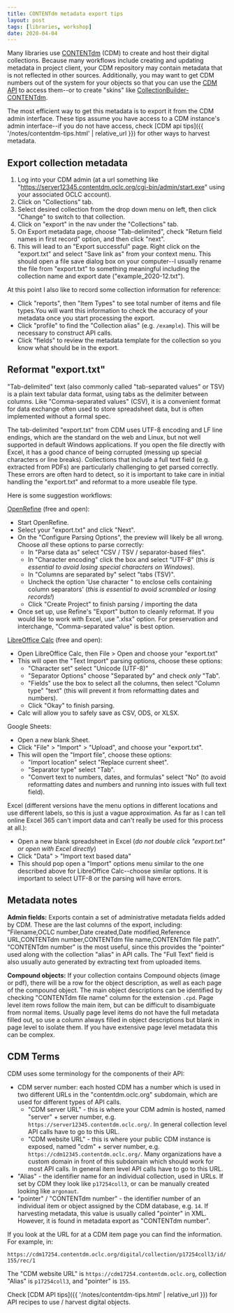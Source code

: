 ```yaml
---
title: CONTENTdm metadata export tips
layout: post
tags: [libraries, workshop]
date: 2020-04-04
---
```


Many libraries use [CONTENTdm](https://www.oclc.org/en/contentdm.html) (CDM) to create and host their digital collections. 
Because many workflows include creating and updating metadata in project client, your CDM repository may contain metadata that is not reflected in other sources.
Additionally, you may want to get CDM numbers out of the system for your objects so that you can use the [CDM API](https://www.oclc.org/support/services/contentdm/help/customizing-website-help/other-customizations/contentdm-api-reference.en.html) to access them--or to create "skins" like [CollectionBuilder-CONTENTdm](https://github.com/CollectionBuilder/collectionbuilder-contentdm).

The most efficient way to get this metadata is to export it from the CDM admin interface.
These tips assume you have access to a CDM instance's admin interface--if you do not have access, check [CDM api tips]({{ '/notes/contentdm-tips.html' | relative_url }}) for other ways to harvest metadata.

## Export collection metadata

1. Log into your CDM admin (at a url something like "https://server12345.contentdm.oclc.org/cgi-bin/admin/start.exe" using your associated OCLC account).
2. Click on "Collections" tab.
3. Select desired collection from the drop down menu on left, then click "Change" to switch to that collection.
4. Click on "export" in the nav under the "Collections" tab.
5. On Export metadata page, choose "Tab-delimited", check "Return field names in first record" option, and then click "next".
6. This will lead to an "Export successful" page. Right click on the "export.txt" and select "Save link as" from your context menu. This should open a file save dialog box on your computer--I usually rename the file from "export.txt" to something meaningful including the collection name and export date ("example_2020-12.txt").

At this point I also like to record some collection information for reference:

- Click "reports", then "Item Types" to see total number of items and file types.You will want this information to check the accuracy of your metadata once you start processing the export.
- Click "profile" to find the "Collection alias" (e.g. `/example`). This will be necessary to construct API calls.
- Click "fields" to review the metadata template for the collection so you know what should be in the export.

## Reformat "export.txt"

"Tab-delimited" text (also commonly called "tab-separated values" or TSV) is a plain text tabular data format, using tabs as the delimiter between columns.
Like "Comma-separated values" (CSV), it is a convenient format for data exchange often used to store spreadsheet data, but is often implemented without a formal spec.

The tab-delimited "export.txt" from CDM uses UTF-8 encoding and LF line endings, which are the standard on the web and Linux, but not well supported in default Windows applications.
If you open the file directly with Excel, it has a good chance of being corrupted (messing up special characters or line breaks).
Collections that include a full text field (e.g. extracted from PDFs) are particularly challenging to get parsed correctly.
These errors are often hard to detect, so it is important to take care in initial handling the "export.txt" and reformat to a more useable file type.

Here is some suggestion workflows:

[OpenRefine](https://openrefine.org/) (free and open):

- Start OpenRefine.
- Select your "export.txt" and click "Next".
- On the "Configure Parsing Options", the preview will likely be all wrong. Choose *all* these options to parse correctly:
    - In "Parse data as" select "CSV / TSV / separator-based files".
    - In "Character encoding" click the box and select "UTF-8" (*this is essential to avoid losing special characters on Windows*).
    - In "Columns are separated by" select "tabs (TSV)".
    - Uncheck the option 'Use character " to enclose cells containing column separators' (*this is essential to avoid scrambled or losing records!*)
    - Click "Create Project" to finish parsing / importing the data
- Once set up, use Refine's "Export" button to cleanly reformat. If you would like to work with Excel, use ".xlsx" option. For preservation and interchange, "Comma-separated value" is best option.

[LibreOffice Calc](https://www.libreoffice.org/) (free and open):

- Open LibreOffice Calc, then File > Open and choose your "export.txt" 
- This will open the "Text Import" parsing options, choose these options:
    - "Character set" select "Unicode (UTF-8)"
    - "Separator Options" choose "Separated by" and check *only* "Tab".
    - "Fields" use the box to select all the columns, then select "Column type" "text" (this will prevent it from reformatting dates and numbers).
    - Click "Okay" to finish parsing.
- Calc will allow you to safely save as CSV, ODS, or XLSX.  

Google Sheets:

- Open a new blank Sheet.
- Click "File" > "Import" > "Upload", and choose your "export.txt".
- This will open the "Import file", choose these options:
    - "Import location" select "Replace current sheet".
    - "Separator type" select "Tab".
    - "Convert text to numbers, dates, and formulas" select "No" (to avoid reformatting dates and numbers and running into issues with full text field).

Excel (different versions have the menu options in different locations and use different labels, so this is just a vague approximation. As far as I can tell online Excel 365 can't import data and can't really be used for this process at all.):

- Open a new blank spreadsheet in Excel (*do not double click "export.txt" or open with Excel directly*)
- Click "Data" > "Import text based data"
- This should pop open a "Import" options menu similar to the one described above for LibreOffice Calc--choose similar options. It is important to select UTF-8 or the parsing will have errors.

## Metadata notes

**Admin fields:** 
Exports contain a set of administrative metadata fields added by CDM. 
These are the last columns of the export, including:
"Filename,OCLC number,Date created,Date modified,Reference URL,CONTENTdm number,CONTENTdm file name,CONTENTdm file path".
"CONTENTdm number" is the most useful, since this provides the "pointer" used along with the collection "alias" in API calls.
The "Full Text" field is also usually auto generated by extracting text from uploaded items.

**Compound objects:**
If your collection contains Compound objects (image or pdf), there will be a row for the object description, as well as each page of the compound object.
The main object descriptions can be identified by checking "CONTENTdm file name" column for the extension `.cpd`.
Page level item rows follow the main item, but can be difficult to disambiguate from normal items.
Usually page level items do not have the full metadata filled out, so use a column always filled in object descriptions but blank in page level to isolate them. 
If you have extensive page level metadata this can be complex.

## CDM Terms

CDM uses some terminology for the components of their API:

- CDM server number: each hosted CDM has a number which is used in two different URLs in the "contentdm.oclc.org" subdomain, which are used for different types of API calls.
    - "CDM server URL" - this is where your CDM admin is hosted, named "server" + server number, e.g. `https://server12345.contentdm.oclc.org/`. In general collection level API calls have to go to this URL.
    - "CDM website URL" - this is where your public CDM instance is exposed, named "cdm" + server number, e.g. `https://cdm12345.contentdm.oclc.org/`. Many organizations have a custom domain in front of this subdomain which should work for most API calls. In general item level API calls have to go to this URL.
- "Alias" - the identifier name for an individual collection, used in URLs. If set by CDM they look like `p17254coll3`, or can be manually created looking like `argonaut`.
- "pointer" / "CONTENTdm number" - the identifier number of an individual item or object assigned by the CDM database, e.g. `14`. If harvesting metadata, this value is usually called "pointer" in XML. However, it is found in metadata export as "CONTENTdm number".

If you look at the URL for at a CDM item page you can find the information.
For example, in:

`https://cdm17254.contentdm.oclc.org/digital/collection/p17254coll3/id/155/rec/1`

The "CDM website URL" is `https://cdm17254.contentdm.oclc.org`,
collection "Alias" is `p17254coll3`,
and "pointer" is `155`.

Check [CDM API tips]({{ '/notes/contentdm-tips.html' | relative_url }}) for API recipes to use / harvest digital objects.
